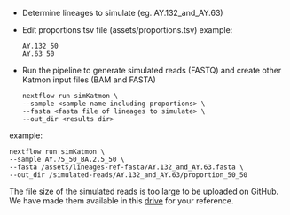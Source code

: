 - Determine lineages to simulate (eg. AY.132_and_AY.63)
- Edit proportions tsv file (assets/proportions.tsv)
  example:
  ```
  AY.132 50
  AY.63 50
  ```
- Run the pipeline to generate simulated reads (FASTQ) and create other Katmon input files (BAM and FASTA)

  ```
  nextflow run simKatmon \
  --sample <sample name including proportions> \
  --fasta <fasta file of lineages to simulate> \
  --out_dir <results dir>
  ```

example:

  ```
  nextflow run simKatmon \
  --sample AY.75_50_BA.2.5_50 \
  --fasta /assets/lineages-ref-fasta/AY.132_and_AY.63.fasta \
  --out_dir /simulated-reads/AY.132_and_AY.63/proportion_50_50
  ```

The file size of the simulated reads is too large to be uploaded on GitHub. We have made them available in this [drive](https://drive.google.com/drive/folders/1hU8dP_kKEYtdGeQl5QF8AXQXDVZC2ll-?usp=sharing) for your reference.
